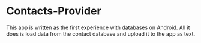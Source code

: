 # Contacts-Provider

This app is written as the first experience with databases on Android.
All it does is load data from the contact database and upload it to the app as text.
